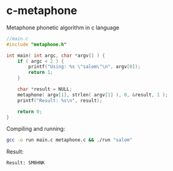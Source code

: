 # c-metaphone
Metaphone phonetic algorithm in c language

```c
//main.c
#include "metaphone.h"

int main( int argc, char *argv[] ) {
	if ( argc < 2 ) {
		printf("Using: %s \"salom\"\n", argv[0]);	
		return 1;
	}

	char *result = NULL;
	metaphone( argv[1], strlen( argv[1] ), 0, &result, 1 );
	printf("Result: %s\n", result);

	return 0;
}
```

Compiling and running:

```bash
gcc -o run main.c metaphone.c && ./run "salom"
```

Result:

```
Result: SM0HNK
```

